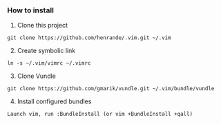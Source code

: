 ### How to install
1) Clone this project

```
git clone https://github.com/henrande/.vim.git ~/.vim
```

2) Create symbolic link

```
ln -s ~/.vim/vimrc ~/.vimrc
```

3) Clone Vundle

```
git clone https://github.com/gmarik/vundle.git ~/.vim/bundle/vundle
```

4) Install configured bundles

```
Launch vim, run :BundleInstall (or vim +BundleInstall +qall)
```
